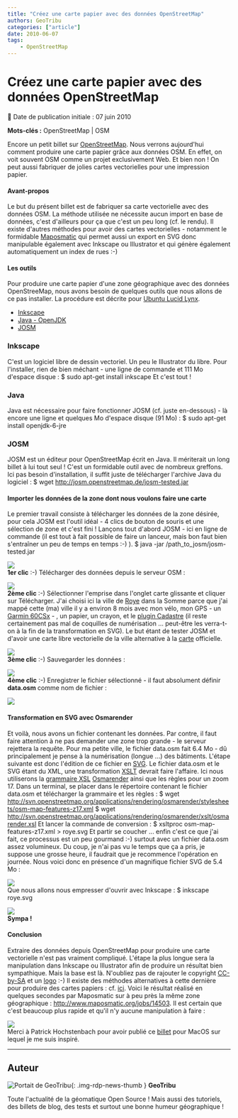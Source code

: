 ```yaml
---
title: "Créez une carte papier avec des données OpenStreetMap"
authors: GeoTribu
categories: ["article"]
date: 2010-06-07
tags:
    - OpenStreetMap
---
```


# Créez une carte papier avec des données OpenStreetMap

:calendar: Date de publication initiale : 07 juin 2010

**Mots-clés :** OpenStreetMap | OSM

Encore un petit billet sur [OpenStreetMap](https://www.openstreetmap.org/). Nous verrons aujourd'hui comment produire une carte papier grâce aux données OSM. En effet, on voit souvent OSM comme un projet exclusivement Web. Et bien non ! On peut aussi fabriquer de jolies cartes vectorielles pour une impression papier.

#### Avant-propos

Le but du présent billet est de fabriquer sa carte vectorielle avec des données OSM. La méthode utilisée ne nécessite aucun import en base de données, c'est d'ailleurs pour ça que c'est un peu long (cf. le rendu). Il existe d'autres méthodes pour avoir des cartes vectorielles - notamment le formidable [Maposmatic](http://www.maposmatic.org) qui permet aussi un export en SVG donc manipulable également avec Inkscape ou Illustrator et qui génère également automatiquement un index de rues :-)

#### Les outils

Pour produire une carte papier d'une zone géographique avec des données OpenStreeMap, nous avons besoin de quelques outils que nous allons de ce pas installer. La procédure est décrite pour [Ubuntu Lucid Lynx](http://www.ubuntu.com/desktop).

* [Inkscape](http://www.inkscape.org/?lang=fr)
* [Java - OpenJDK](http://openjdk.java.net/)
* [JOSM](http://josm.openstreetmap.de/wiki/Fr%3AWikiStart)

### Inkscape

C'est un logiciel libre de dessin vectoriel. Un peu le Illustrator du libre. Pour l'installer, rien de bien méchant - une ligne de commande et 111 Mo d'espace disque :  $ sudo apt-get install inkscape  Et c'est tout !

### Java

Java est nécessaire pour faire fonctionner JOSM (cf. juste en-dessous) - là encore une ligne et quelques Mo d'espace disque (91 Mo) :  $ sudo apt-get install openjdk-6-jre

### JOSM

JOSM est un éditeur pour OpenStreetMap écrit en Java. Il mériterait un long billet à lui tout seul ! C'est un formidable outil avec de nombreux greffons. Ici pas besoin d'installation, il suffit juste de télécharger l'archive Java du logiciel :  $ wget <http://josm.openstreetmap.de/josm-tested.jar>

#### Importer les données de la zone dont nous voulons faire une carte

Le premier travail consiste à télécharger les données de la zone désirée, pour cela JOSM est l'outil idéal - 4 clics de bouton de souris et une sélection de zone et c'est fini ! Lançons tout d'abord JOSM - ici en ligne de commande (il est tout à fait possible de faire un lanceur, mais bon faut bien s'entraîner un peu de temps en temps :-) ).  $ java -jar /path\_to\_josm/josm-tested.jar

![](https://cdn.geotribu.fr/img/articles-blog-rdp/capture-ecran/josm1.png)  
**1er clic** :-) Télécharger des données depuis le serveur OSM :

![](https://cdn.geotribu.fr/img/articles-blog-rdp/capture-ecran/josm2.png)  
**2ème clic** :-) Sélectionner l'emprise dans l'onglet carte glissante et cliquer sur Télécharger. J'ai choisi ici la ville de [Roye](https://www.openstreetmap.org/?lat=49.6991&lon=2.79143&zoom=15&layers=B000FTF) dans la Somme parce que j'ai mappé cette (ma) ville il y a environ 8 mois avec mon vélo, mon GPS - un [Garmin 60CSx](https://buy.garmin.com/shop/shop.do?cID=145&pID=310) - , un papier, un crayon, et le [plugin Cadastre](https://wiki.openstreetmap.org/wiki/FR:JOSM/Fr:Plugin/Cadastre-fr) (il reste certainement pas mal de coquilles de numérisation ... peut-être les verra-t-on à la fin de la transformation en SVG). Le but étant de tester JOSM et d'avoir une carte libre vectorielle de la ville alternative à la [carte](http://www.roye80.fr/pageLibre000106d4.html) officielle.

![](https://cdn.geotribu.fr/img/articles-blog-rdp/capture-ecran/josm3.png)  
**3ème clic** :-) Sauvegarder les données :

![](https://cdn.geotribu.fr/img/articles-blog-rdp/capture-ecran/josm4.png)  
**4ème clic** :-) Enregistrer le fichier sélectionné - il faut absolument définir **data.osm** comme nom de fichier :

![](https://cdn.geotribu.fr/img/articles-blog-rdp/capture-ecran/josm5.png)  

#### Transformation en SVG avec Osmarender

Et voilà, nous avons un fichier contenant les données. Par contre, il faut faire attention à ne pas demander une zone trop grande - le serveur rejettera la requête. Pour ma petite ville, le fichier data.osm fait 6.4 Mo - dû principalement je pense à la numérisation (longue ...) des bâtiments. L'étape suivante est donc l'édition de ce fichier en [SVG](https://fr.wikipedia.org/wiki/Scalable_Vector_Graphics). Le fichier data.osm et le SVG étant du XML, une transformation [XSLT](https://fr.wikipedia.org/wiki/Extensible_Stylesheet_Language_Transformations) devrait faire l'affaire. Ici nous utiliserons la [grammaire XSL](https://fr.wikipedia.org/wiki/Extensible_stylesheet_language) [Osmarender](https://wiki.openstreetmap.org/wiki/FR:Osmarender) ainsi que les règles pour un zoom 17. Dans un terminal, se placer dans le répertoire contenant le fichier data.osm et télécharger la grammaire et les règles :  $ wget <http://svn.openstreetmap.org/applications/rendering/osmarender/stylesheets/osm-map-features-z17.xml> $ wget <http://svn.openstreetmap.org/applications/rendering/osmarender/xslt/osmarender.xsl>  Et lancer la commande de conversion :  $ xsltproc osm-map-features-z17.xml > roye.svg  Et partir se coucher ... enfin c'est ce que j'ai fait, ce processus est un peu gourmand :-) surtout avec un fichier data.osm assez volumineux. Du coup, je n'ai pas vu le temps que ça a pris, je suppose une grosse heure, il faudrait que je recommence l'opération en journée. Nous voici donc en présence d'un magnifique fichier SVG de 5.4 Mo :

![](https://cdn.geotribu.fr/img/articles-blog-rdp/capture-ecran/josm6.png)  
Que nous allons nous empresser d'ouvrir avec Inkscape :  $ inkscape roye.svg

![](https://cdn.geotribu.fr/img/articles-blog-rdp/capture-ecran/inkscape1.png)  
**Sympa !**

#### Conclusion

Extraire des données depuis OpenStreetMap pour produire une carte vectorielle n'est pas vraiment compliqué. L'étape la plus longue sera la manipulation dans Inkscape ou Illustrator afin de produire un résultat bien sympathique. Mais la base est là. N'oubliez pas de rajouter le copyright [CC-by-SA](http://creativecommons.org/licenses/by-sa/2.0/) et un [logo](https://wiki.openstreetmap.org/wiki/Logo) :-) Il existe des méthodes alternatives à cette dernière pour produire des cartes papiers : cf. [ici](https://wiki.openstreetmap.org/wiki/OSM_on_Paper). Voici le résultat réalisé en quelques secondes par Maposmatic sur à peu près la même zone géographique : <http://www.maposmatic.org/jobs/14503>. Il est certain que c'est beaucoup plus rapide et qu'il n'y aucune manipulation à faire :

[![](https://cdn.geotribu.fr/img/articles-blog-rdp/capture-ecran/maposmatic1.png)](http://www.maposmatic.org/jobs/14503)  
Merci à Patrick Hochstenbach pour avoir publié ce [billet](http://www.use-it.be/europe/docs/OSMmanual/) pour MacOS sur lequel je me suis inspiré.

----

## Auteur

![Portait de GeoTribu](https://cdn.geotribu.fr/img/internal/charte/geotribu_logo_64x64.png){: .img-rdp-news-thumb }
**GeoTribu**

Toute l'actualité de la géomatique Open Source ! Mais aussi des tutoriels, des billets de blog, des tests et surtout une bonne humeur géographique !
